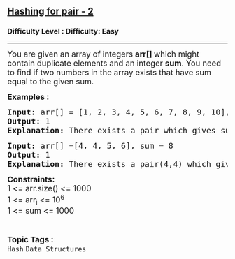 <h2><a href="https://www.geeksforgeeks.org/problems/hashing-for-pair-2--114603/1?page=1&category=Hash&difficulty=Basic,Easy&sortBy=accuracy">Hashing for pair - 2</a></h2><h3>Difficulty Level : Difficulty: Easy</h3><hr><div class="problems_problem_content__Xm_eO"><p><span style="font-size: 18px;">You are given an array of integers <strong>arr[] </strong>which might contain duplicate elements and an integer <strong>sum</strong>. You need to find if two numbers in the array&nbsp;exists that have sum equal to the given sum.</span></p>
<p><span style="font-size: 18px;"><strong>Examples :</strong></span></p>
<pre><span style="font-size: 18px;"><strong>Input: </strong>arr[] = [1, 2, 3, 4, 5, 6, 7, 8, 9, 10], sum = 14
<strong>Output: </strong>1<strong>
Explanation: </strong>There exists a pair which gives sum as 14 example (4,10),(5,9) etc.</span>
</pre>
<pre><span style="font-size: 18px;"><strong>Input: </strong>arr[] =[4, 4, 5, 6], sum = 8
<strong>Output: </strong>1<strong>
Explanation: </strong>There exists a pair(4,4) which gives sum as 12.</span></pre>
<p><span style="font-size: 18px;"><strong>Constraints:</strong><br>1 &lt;= arr.size() &lt;= 1000<br>1 &lt;= arr<sub>i</sub> &lt;= 10<sup>6</sup><br>1 &lt;= sum &lt;= 1000</span></p></div><br><p><span style=font-size:18px><strong>Topic Tags : </strong><br><code>Hash</code>&nbsp;<code>Data Structures</code>&nbsp;